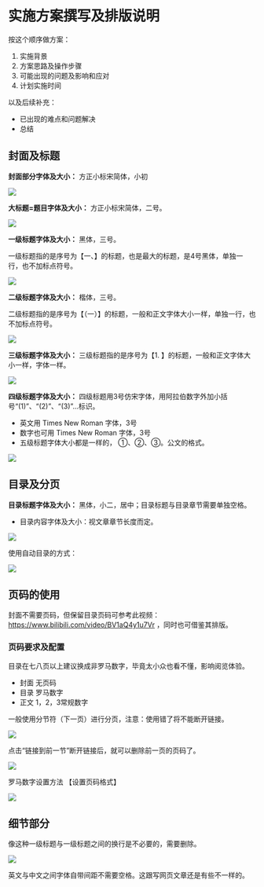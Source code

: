 # 实施方案撰写及排版说明

按这个顺序做方案：

1. 实施背景
2. 方案思路及操作步骤
4. 可能出现的问题及影响和应对
5. 计划实施时间

以及后续补充：

* 已出现的难点和问题解决
* 总结


## 封面及标题

**封面部分字体及大小：** 方正小标宋简体，小初

![ ](https://cdn.sa.net/2024/11/10/6GkfoTuFWhES43d.png)


**大标题=题目字体及大小：** 方正小标宋简体，二号。

![ ](https://cdn.sa.net/2024/11/10/jzJLmHECKgkue4Z.png)

**一级标题字体及大小：** 黑体，三号。

一级标题指的是序号为【一、】的标题，也是最大的标题，是4号黑体，单独一行，也不加标点符号。

![ ](https://cdn.sa.net/2024/11/10/bk8nvcqHSNJwtAZ.png)

**二级标题字体及大小：** 楷体，三号。

二级标题指的是序号为【（一）】的标题，一般和正文字体大小一样，单独一行，也不加标点符号。

![ ](https://cdn.sa.net/2024/11/10/O3a12YGThdADS7M.png)

**三级标题字体及大小：** 三级标题指的是序号为【1. 】的标题，一般和正文字体大小一样，字体一样。

![ ](https://cdn.sa.net/2024/11/10/KLJcwbk3xFYM28u.png)

**四级标题字体及大小：** 四级标题用3号仿宋字体，用阿拉伯数字外加小括号“(1)”、“(2)”、“(3)”…标识。

* 英文用 Times New Roman 字体，3号
* 数字也可用 Times New Roman 字体，3号
* 五级标题字体大小都是一样的， ①、②、③。公文的格式。

![ ](https://cdn.sa.net/2024/11/10/LWrKx4XpFIyOUAh.png)

## 目录及分页

**目录标题字体及大小：** 黑体，小二，居中；目录标题与目录章节需要单独空格。

* 目录内容字体及大小：视文章章节长度而定。

![ ](https://cdn.sa.net/2024/11/11/Qfie9bqLWajdPZv.png)

使用自动目录的方式：

![ ](https://cdn.sa.net/2024/11/11/npyJaEStQcNb3kx.png)


## 页码的使用

封面不需要页码，但保留目录页码可参考此视频：https://www.bilibili.com/video/BV1aQ4y1u7Vr ，同时也可借鉴其排版。



### 页码要求及配置

目录在七八页以上建议换成非罗马数字，毕竟太小众也看不懂，影响阅览体验。

* 封面  无页码
* 目录  罗马数字
* 正文  1，2，3常规数字


一般使用分节符（下一页）进行分页，注意：使用错了将不能断开链接。

![ ](https://cdn.sa.net/2024/11/11/vLEmSYlHOf3Ant2.png)

点击“链接到前一节”断开链接后，就可以删除前一页的页码了。

![ ](https://cdn.sa.net/2024/11/11/lRJxCB835QzreOa.png)

罗马数字设置方法 【设置页码格式】

![ ](https://cdn.sa.net/2024/11/11/lRJxCB835QzreOa.png)


## 细节部分

像这种一级标题与一级标题之间的换行是不必要的，需要删除。

![ ](https://cdn.sa.net/2024/11/10/4Jb6a5PShKo9pl3.png)

英文与中文之间字体自带间距不需要空格。这跟写网页文章还是有些不一样的。

